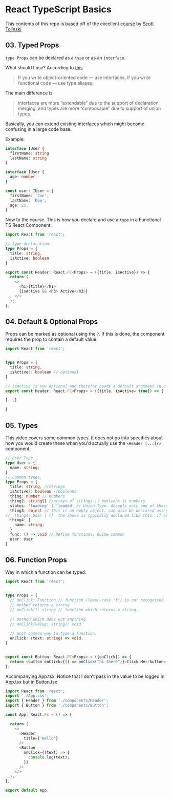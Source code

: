 # React TypeScript Basics
This contents of this repo is based off of the excellent [course](https://www.scotttolinski.com/) by [Scott Tolinski](https://www.scotttolinski.com/)

## 03. Typed Props

`type Props` can be declared as a `type` or as an `interface`. 

What should I use? According to [this](https://medium.com/@koss_lebedev/type-aliases-vs-interfaces-in-typescript-based-react-apps-e77c9a1d5fd0)

  >  If you write object-oriented code — use interfaces, if you write functional code — use type aliases.

The main difference is

  > interfaces are more “extendable” due to the support of declaration merging, and types are more “composable” due to support of union types.

Basically, you can extend existing interfaces which might become confusing in a large code base.

Example:

```typescript jsx
interface IUser {
  firstName: string
  lastName: string
}

interface IUser {
  age: number
}

const user: IUser = {
  firstName: 'Jon',
  lastName: 'Doe',
  age: 25,
}
```

Now to the course. This is how you declare and use a `type` in a Functional TS React Component

```typescript jsx
import React from 'react';

// type declaration:
type Props = {
  title: string,
  isActive: boolean
}

export const Header: React.FC<Props> = ({title, isActive}) => {
  return (
    <>
      <h1>{title}</h1>
      {isActive && <h3> Active</h3>}
    </>
  );
};
```

## 04. Default & Optional Props

Props can be marked as optional using the `?`. If this is done, the component requires the prop to contain a default value.

```typescript jsx
import React from 'react';


type Props = {
  title: string,
  isActive?: boolean // optional
}

// isActive is now optional and therefor needs a default argument in case this isn't provided.
export const Header: React.FC<Props> = ({title, isActive= true}) => {

[...]

}

```


## 05. Types

This video covers some common types. It does not go into specifics about how you would create these when you'd actually use the `<Header [...]/>` component.


```typescript jsx
// User Type
type User = {
  name: string;
}
// Common types.
type Props = {
  title: string, //strings
  isActive?: boolean //booleans
  thing: number // numbers
  thing2: string[] //arrays of strings || booleans || numbers
  status: 'loading' | 'loaded' // Union Type. Accepts only one of these two strings
  thing3: object // this is an empty object. can also be declared using {}
//  thing4: User | {}  the above is typically declared like this, if at all.
  thing4: {
    name: string;
  }
  func: () => void // Define functions. Quite common
  user: User
}
```


## 06. Function Props


Way in which a function can be typed.

```typescript jsx
import React from 'react';


type Props = {
  // onClick: Function // function (lower-case "f") is not recognized. Topic of chapter 7.
  // method returns a string
  // onClick(): string // function which returns a string.
  
  // method which does not anything.
  // onClick(value: string): void
  
  // most common way to type a function.
  onClick: (text: string) => void;
}


export const Button: React.FC<Props> = ({onClick}) => {
  return <button onClick={() => onClick("hi there")}>Click Me</button>;
};
```


Accompanying App.tsx. Notice that I don't pass in the value to be logged in App.tsx but in Button.tsx

```typescript jsx
import React from 'react';
import './App.css';
import { Header } from './components/Header';
import { Button } from './components/Button';

const App: React.FC = () => {

  return (
    <>
      <Header
        title={'Hello'}
      />
      <Button
        onClick={(text) => {
          console.log(text);
        }}
      />
    </>
  );
};

export default App;

```